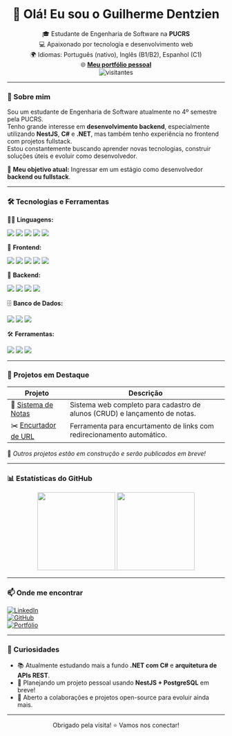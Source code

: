 <h1 align="center">👋 Olá! Eu sou o Guilherme Dentzien</h1>

<p align="center">
  🎓 Estudante de Engenharia de Software na <strong>PUCRS</strong><br>
  💻 Apaixonado por tecnologia e desenvolvimento web<br>
  🌍 Idiomas: Português (nativo), Inglês (B1/B2), Espanhol (C1)<br>
  🌐 <a href="https://guidentzien.vercel.app/" target="_blank"><strong>Meu portfólio pessoal</strong></a><br>
  <img src="https://komarev.com/ghpvc/?username=guigs028&style=flat-square&color=blue" alt="visitantes"/>
</p>

---

### 🚀 Sobre mim

Sou um estudante de Engenharia de Software atualmente no 4º semestre pela PUCRS.  
Tenho grande interesse em **desenvolvimento backend**, especialmente utilizando **NestJS**, **C#** e **.NET**, mas também tenho experiência no frontend com projetos fullstack.  
Estou constantemente buscando aprender novas tecnologias, construir soluções úteis e evoluir como desenvolvedor.

🎯 **Meu objetivo atual:** Ingressar em um estágio como desenvolvedor **backend ou fullstack**.

---

### 🛠️ Tecnologias e Ferramentas

👨‍💻 **Linguagens:**
<div>
  <img src="https://img.shields.io/badge/Python-3776AB?style=for-the-badge&logo=python&logoColor=white"/>
  <img src="https://img.shields.io/badge/Java-007396?style=for-the-badge&logo=java&logoColor=white"/>
  <img src="https://img.shields.io/badge/C%23-239120?style=for-the-badge&logo=c-sharp&logoColor=white"/>
  <img src="https://img.shields.io/badge/JavaScript-F7DF1E?style=for-the-badge&logo=javascript&logoColor=black"/>
  <img src="https://img.shields.io/badge/TypeScript-3178C6?style=for-the-badge&logo=typescript&logoColor=white"/>
</div>

🎨 **Frontend:**
<div>
  <img src="https://img.shields.io/badge/React-61DAFB?style=for-the-badge&logo=react&logoColor=black"/>
  <img src="https://img.shields.io/badge/Vite-646CFF?style=for-the-badge&logo=vite&logoColor=white"/>
  <img src="https://img.shields.io/badge/HTML5-E34F26?style=for-the-badge&logo=html5&logoColor=white"/>
  <img src="https://img.shields.io/badge/CSS3-1572B6?style=for-the-badge&logo=css3&logoColor=white"/>
  <img src="https://img.shields.io/badge/Tailwind%20CSS-38B2AC?style=for-the-badge&logo=tailwind-css&logoColor=white"/>
</div>

🧠 **Backend:**
<div>
  <img src="https://img.shields.io/badge/NestJS-E0234E?style=for-the-badge&logo=nestjs&logoColor=white"/>
  <img src="https://img.shields.io/badge/.NET-512BD4?style=for-the-badge&logo=dotnet&logoColor=white"/>
  <img src="https://img.shields.io/badge/Node.js-339933?style=for-the-badge&logo=node.js&logoColor=white"/>
  <img src="https://img.shields.io/badge/Express.js-000000?style=for-the-badge&logo=express&logoColor=white"/>
</div>

🗄️ **Banco de Dados:**
<div>
  <img src="https://img.shields.io/badge/MongoDB-47A248?style=for-the-badge&logo=mongodb&logoColor=white"/>
  <img src="https://img.shields.io/badge/SQL-003B57?style=for-the-badge&logo=sqlite&logoColor=white"/>
  <img src="https://img.shields.io/badge/SQLdbx-1F1F1F?style=for-the-badge&logoColor=white"/>
</div>

🛠️ **Ferramentas:**
<div>
  <img src="https://img.shields.io/badge/Vercel-000000?style=for-the-badge&logo=vercel&logoColor=white"/>
  <img src="https://img.shields.io/badge/Render-46E3B7?style=for-the-badge&logo=render&logoColor=white"/>
  <img src="https://img.shields.io/badge/Postman-FF6C37?style=for-the-badge&logo=postman&logoColor=white"/>
</div>

---

### 📌 Projetos em Destaque

| Projeto | Descrição |
|--------|-----------|
| 🔗 [Sistema de Notas](https://github.com/guigs028/Sistema-Notas) | Sistema web completo para cadastro de alunos (CRUD) e lançamento de notas. |
| ✂️ [Encurtador de URL](https://github.com/guigs028/EncurtadorURL) | Ferramenta para encurtamento de links com redirecionamento automático. |

📁 *Outros projetos estão em construção e serão publicados em breve!*

---

### 📊 Estatísticas do GitHub

<div align="center">
  <img height="180em" src="https://github-readme-stats.vercel.app/api?username=guigs028&show_icons=true&theme=radical&hide_border=true"/>
  <img height="180em" src="https://github-readme-stats.vercel.app/api/top-langs/?username=guigs028&layout=compact&theme=radical&hide_border=true"/>
</div>

---

### 📫 Onde me encontrar

[![LinkedIn](https://img.shields.io/badge/LinkedIn-Perfil-blue?logo=linkedin)](https://www.linkedin.com/in/guilhermedentzien/)  
[![GitHub](https://img.shields.io/badge/GitHub-guigs028-333?logo=github)](https://github.com/guigs028)  
[![Portfólio](https://img.shields.io/badge/Portfólio-guidentzien.vercel.app-0A0A0A?logo=vercel&logoColor=white)](https://guidentzien.vercel.app/)

---

### 🧠 Curiosidades

- 📚 Atualmente estudando mais a fundo **.NET com C#** e **arquitetura de APIs REST**.  
- 🌱 Planejando um projeto pessoal usando **NestJS + PostgreSQL** em breve!  
- 🤝 Aberto a colaborações e projetos open-source para evoluir ainda mais.

---

<p align="center">
  Obrigado pela visita! ⭐ Vamos nos conectar!
</p>
